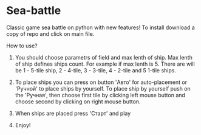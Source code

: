 # Sea-battle
Classic game sea battle on python with new features!
To install download a copy of repo and click on main file.

How to use?
1) You should choose parametrs of field and max lenth of ship. Max lenth of ship defines ships count.
For example if max lenth is 5. There are will be 1 - 5-tile ship, 2 - 4-tile, 3 - 3-tile, 4 - 2-tile and 5 1-tile ships.

2) To place ships you can press on button 'Авто' for auto-placement or 'Ручной' to place ships by yourself.
To place ship by yourself push on the 'Ручная', then choose first tile by clicking left mouse button and choose second by clicking on right mouse button.

3) When ships are placed press 'Старт' and play

4) Enjoy!
